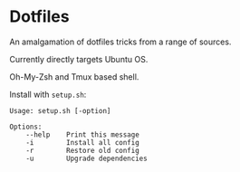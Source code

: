 # Dotfiles

An amalgamation of dotfiles tricks from a range of sources.

Currently directly targets Ubuntu OS.

Oh-My-Zsh and Tmux based shell.

Install with `setup.sh`:
```
Usage: setup.sh [-option]

Options:
    --help    Print this message
    -i        Install all config
    -r        Restore old config
    -u        Upgrade dependencies
```
